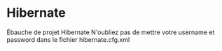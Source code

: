 # Hibernate
Ébauche de projet Hibernate
N'oubliez pas de mettre votre username et password dans le fichier hibernate.cfg.xml
